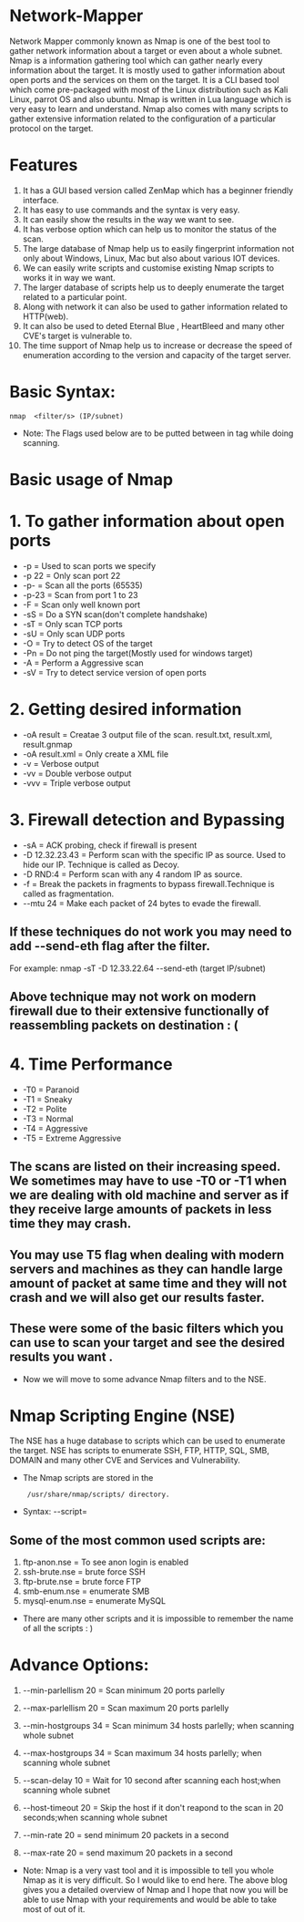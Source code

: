 # Network-Mapper

Network Mapper commonly known as Nmap is one of the best tool to gather network information about a target or even about a whole subnet. Nmap is a information gathering tool which can gather nearly every information about the target. It is mostly used to gather information about open ports and the services on them on the target. It is a CLI based tool which come pre-packaged with most of the Linux distribution such as Kali Linux, parrot OS and also ubuntu. Nmap is written in Lua language which is very easy to learn and understand. Nmap also comes with many scripts to gather extensive information related to the configuration of a particular protocol on the target.

# Features

1. It has a GUI based version called ZenMap which has a beginner friendly interface.
2. It has easy to use commands and the syntax is very easy.
3. It can easily show the results in the way we want to see.
4. It has verbose option which can help us to monitor the status of the scan.
5. The large database of Nmap help us to easily fingerprint information not only about Windows, Linux, Mac but also about various IOT devices.
6. We can easily write scripts and customise existing Nmap scripts to works it in way we want.
7. The larger database of scripts help us to deeply enumerate the target related to a particular point.
8. Along with network it can also be used to gather information related to HTTP(web).
9. It can also be used to deted Eternal Blue , HeartBleed and many other CVE's target is vulnerable to.
10. The time support of Nmap help us to increase or decrease the speed of enumeration according to the version and capacity of the target server.

# Basic Syntax:

    nmap  <filter/s> (IP/subnet)

- Note: The Flags used below are to be putted between in <filter> tag while doing scanning.
  
# Basic usage of Nmap

#  1. To gather information about open ports
  
-  -p = Used to scan ports we specify
-  -p 22 = Only scan port 22
-  -p- = Scan all the ports (65535)
-  -p-23 = Scan from port 1 to 23
-  -F = Scan only well known port
-  -sS = Do a SYN scan(don't complete handshake)
-  -sT = Only scan TCP ports
-  -sU = Only scan UDP ports
-  -O = Try to detect OS of the target
-  -Pn = Do not ping the target(Mostly used for windows target)
-  -A = Perform a Aggressive scan
-  -sV = Try to detect service version of open ports

#  2. Getting desired information
  
- -oA result = Creatae 3 output file of the scan. result.txt, result.xml, result.gnmap
- -oA result.xml = Only create a XML file
- -v = Verbose output
- -vv = Double verbose output
- -vvv = Triple verbose output
  
# 3. Firewall detection and Bypassing
  
- -sA = ACK probing, check if firewall is present
- -D 12.32.23.43 = Perform scan with the specific IP as source. Used to hide our IP. Technique is called as Decoy.
- -D RND:4 = Perform scan with any 4 random IP as source.
- -f = Break the packets in fragments to bypass firewall.Technique is called as fragmentation.
- --mtu 24 = Make each packet of 24 bytes to evade the firewall.
 
 ## If these techniques do not work you may need to add --send-eth flag after the filter.
For example: nmap -sT -D 12.33.22.64 --send-eth (target IP/subnet)

   ## Above technique may not work on modern firewall due to their extensive functionally of reassembling packets on destination : (
  
#  4. Time Performance

- -T0 = Paranoid 
- -T1 = Sneaky
- -T2 = Polite
- -T3 = Normal
- -T4 = Aggressive
- -T5 = Extreme Aggressive

## The scans are listed on their increasing speed. We sometimes may have to use -T0 or -T1 when we are dealing with old machine and server as if they receive large amounts of packets in less time they may crash.

## You may use T5 flag when dealing with modern servers and machines as they can handle large amount of packet at same time and they will not crash and we will also get our results faster.


## These were some of the basic filters which you can use to scan your target and see the desired results you want .
  
- Now we will move to some advance Nmap filters and to the NSE.
  
# Nmap Scripting Engine (NSE)
  
  The NSE has a huge database to scripts which can be used to enumerate the target.
NSE has scripts to enumerate SSH, FTP, HTTP, SQL, SMB, DOMAIN and many other CVE and Services and Vulnerability.

- The Nmap scripts are stored in the
    
       /usr/share/nmap/scripts/ directory.

- Syntax: --script=<name of scripts>
  
## Some of the most common used scripts are:
  
1. ftp-anon.nse = To see anon login is enabled
2. ssh-brute.nse = brute force SSH
3. ftp-brute.nse = brute force FTP
4. smb-enum.nse = enumerate SMB
5. mysql-enum.nse = enumerate MySQL
  
- There are many other scripts and it is impossible to remember the name of all the scripts : )

# Advance Options: 
  
  1. --min-parlellism 20 = Scan minimum 20 ports parlelly
  
  2. --max-parlellism 20 = Scan maximum 20 ports parlelly
  
  3. --min-hostgroups 34 = Scan minimum 34 hosts parlelly; when scanning whole subnet
  
  4. --max-hostgroups 34 = Scan maximum 34 hosts parlelly; when scanning whole subnet
  
  5. --scan-delay 10 = Wait for 10 second after scanning each host;when scanning whole subnet
  
  6. --host-timeout 20 = Skip the host if it don't reapond to the scan in 20 seconds;when scanning whole subnet
  
  7. --min-rate 20 = send minimum 20 packets in a second
  
  8. --max-rate 20 = send maximum 20 packets in a second
  
- Note: Nmap is a very vast tool and it is impossible to tell you whole Nmap as it is very difficult. So I would like to end here.
The above blog gives you a detailed overview of Nmap and I hope that now you will be able to use Nmap with your requirements and would be able to take most of out of it.
  
